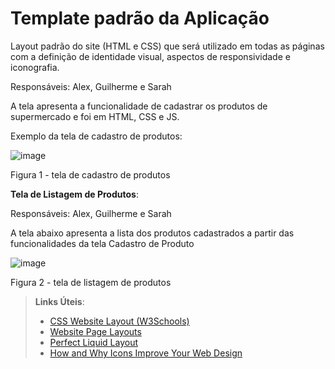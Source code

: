 # Template padrão da Aplicação

Layout padrão do site (HTML e CSS) que será utilizado em todas as páginas com a definição de identidade visual, aspectos de responsividade e iconografia.

Responsáveis: Alex, Guilherme e Sarah

A tela apresenta a funcionalidade de cadastrar os produtos de supermercado e foi  em HTML, CSS e JS.

Exemplo da tela de cadastro de produtos:

![image](https://github.com/ICEI-PUC-Minas-PMV-ADS/pmv-ads-2023-2-e1-proj-web-t14-pmv-ads-2023-2-e1-proj-gestaoestoquesup/assets/133724013/08d6e290-f509-472e-8ca4-ec23ea81bb00)


Figura 1 - tela de cadastro de produtos

**Tela de Listagem de Produtos**:

Responsáveis: Alex, Guilherme e Sarah

A tela abaixo apresenta a lista dos produtos cadastrados a partir das funcionalidades da tela Cadastro de Produto

![image](https://github.com/ICEI-PUC-Minas-PMV-ADS/pmv-ads-2023-2-e1-proj-web-t14-pmv-ads-2023-2-e1-proj-gestaoestoquesup/assets/133724013/9ebe32ea-e3e8-488b-a9ae-bd69e9d330f2)

Figura 2 - tela de listagem de produtos



> **Links Úteis**:
>
> - [CSS Website Layout (W3Schools)](https://www.w3schools.com/css/css_website_layout.asp)
> - [Website Page Layouts](http://www.cellbiol.com/bioinformatics_web_development/chapter-3-your-first-web-page-learning-html-and-css/website-page-layouts/)
> - [Perfect Liquid Layout](https://matthewjamestaylor.com/perfect-liquid-layouts)
> - [How and Why Icons Improve Your Web Design](https://usabilla.com/blog/how-and-why-icons-improve-you-web-design/)
